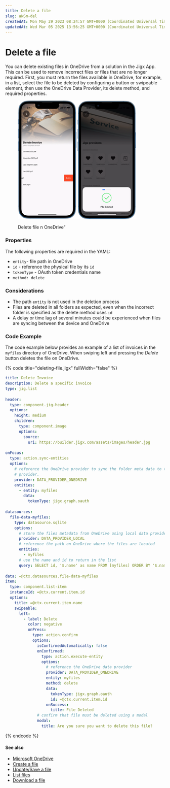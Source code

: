 ```yaml
---
title: Delete a file
slug: aNSm-del
createdAt: Mon May 29 2023 08:24:57 GMT+0000 (Coordinated Universal Time)
updatedAt: Wed Mar 05 2025 13:56:25 GMT+0000 (Coordinated Universal Time)
---
```


# Delete a file

You can delete existing files in OneDrive from a solution in the Jigx App. This can be used to remove incorrect files or files that are no longer required. First, you must return the files available in OneDrive, for example, in a list, select the file to be deleted by configuring a button or swipeable element, then use the OneDrive Data Provider, its delete method, and required properties.

<figure><img src="../../../.gitbook/assets/OneDriveDelete.png" alt="Delete file n OneDrive&#x22;" width="375"><figcaption><p>Delete file n OneDrive"</p></figcaption></figure>

### Properties

The following properties are required in the YAML:

* `entity`- file path in OneDrive
* `id` - reference the physical file by its `id`
* `tokenType` - OAuth token credentials name
* `method: delete`

### Considerations

* The path `entity` is not used in the deletion process
* Files are deleted in all folders as expected, even when the incorrect folder is specified as the delete method uses `id`
* A delay or time lag of several minutes could be experienced when files are syncing between the device and OneDrive

### Code Example

The code example below provides an example of a list of invoices in the `myfiles` directory of OneDrive. When swiping left and pressing the _Delete_ button deletes the file on OneDrive.

{% code title="deleting-file.jigx" fullWidth="false" %}
```yaml
title: Delete Invoice
description: Delete a specific invoice
type: jig.list

header:
  type: component.jig-header
  options:
    height: medium
    children:
      type: component.image
      options:
        source:
          uri: https://builder.jigx.com/assets/images/header.jpg

onFocus:
  type: action.sync-entities
  options:
    # reference the OneDrive provider to sync the folder meta data to the local data
    # provider.
    provider: DATA_PROVIDER_ONEDRIVE
    entities:
      - entity: myfiles
        data:
          tokenType: jigx.graph.oauth

datasources:
  file-data-myfiles:
    type: datasource.sqlite
    options:
      # store the files metadata from OneDrive using local data provider
      provider: DATA_PROVIDER_LOCAL
      # reference the path on OneDrive where the files are located
      entities:
        - myfiles
      # use the name and id to return in the list
      query: SELECT id, '$.name' as name FROM [myfiles] ORDER BY '$.name' DESC

data: =@ctx.datasources.file-data-myfiles
item:
  type: component.list-item
  instanceId: =@ctx.current.item.id
  options:
    title: =@ctx.current.item.name
    swipeable:
      left:
        - label: Delete
          color: negative
          onPress:
            type: action.confirm
            options:
              isConfirmedAutomatically: false
              onConfirmed:
                type: action.execute-entity
                options:
                  # reference the OneDrive data provider
                  provider: DATA_PROVIDER_ONEDRIVE
                  entity: myfiles
                  method: delete
                  data:
                    tokenType: jigx.graph.oauth
                    id: =@ctx.current.item.id
                  onSuccess:
                    title: File Deleted
              # confirm that file must be deleted using a modal
              modal:
                title: Are you sure you want to delete this file?
```
{% endcode %}

#### See also

* [Microsoft OneDrive](https://docs.jigx.com/microsoft-onedrive)
* [Create a file](<Create a file.md>)
* [Update/Save a file](<Update_Save a file.md>)
* [List files](<List files.md>)
* [Download a file](<Download a file.md>)
